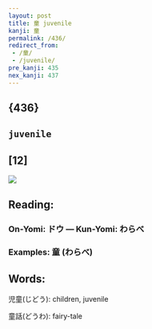 ```yaml
---
layout: post
title: 童 juvenile
kanji: 童
permalink: /436/
redirect_from:
 - /童/
 - /juvenile/
pre_kanji: 435
nex_kanji: 437
---
```


## {436}

## `juvenile`

## [12]

<div class="stroke"><img src="E7ABA5.png" /></div>

## Reading:

### On-Yomi: ドウ &mdash; Kun-Yomi: わらべ

### Examples: 童 (わらべ)

## Words:

児童(じどう): children, juvenile

童話(どうわ): fairy-tale
